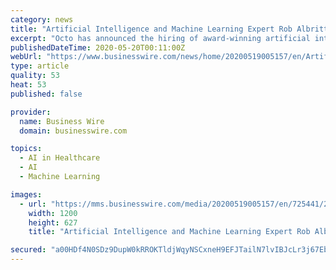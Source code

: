 ```yaml
---
category: news
title: "Artificial Intelligence and Machine Learning Expert Rob Albritton Joins Octo"
excerpt: "Octo has announced the hiring of award-winning artificial intelligence (AI) and machine learning (ML) authority Rob Albritton as Senior Director of it"
publishedDateTime: 2020-05-20T00:11:00Z
webUrl: "https://www.businesswire.com/news/home/20200519005157/en/Artificial-Intelligence-Machine-Learning-Expert-Rob-Albritton"
type: article
quality: 53
heat: 53
published: false

provider:
  name: Business Wire
  domain: businesswire.com

topics:
  - AI in Healthcare
  - AI
  - Machine Learning

images:
  - url: "https://mms.businesswire.com/media/20200519005157/en/725441/23/Octo_Logo_Formal_300dpi.jpg"
    width: 1200
    height: 627
    title: "Artificial Intelligence and Machine Learning Expert Rob Albritton Joins Octo"

secured: "a00HDf4N0SDz9DupW0kRROKTldjWqyNSCxneH9EFJTailN7lvIBJcLr3j67Eb/UHRU50E6/cn7/z+jxf720rU6wW+tPgLW1tBkXb9fmekHCOUFr/9LrgoDSuZcs213Vpwav0D+f6Tpof6cucqfMkPWotwo1uzHnXHLrfAdcqEWLtNSAfkOrOYJx+S8l0OUYvl2i0o3qrzzQUWyB+cnGd7ICBXZNwLuNlql09OwVTUHaL0t7oes5QmIF/PuKk+WOG/3gVyQJ8gRLVSUvLcTjfQ6VVxTNvGzVcNxfrmciBHljc38Fe+qxqeaxeIiyPMXnv;AW1mYGifRe/vS4C+u0OLwA=="
---
```


